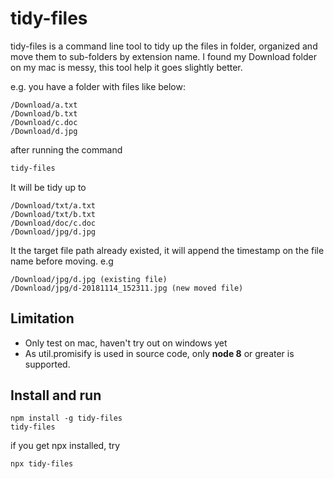 # tidy-files

tidy-files is a command line tool to tidy up the files in folder, organized and move them to sub-folders by extension name. I found my Download folder on my mac is messy, this tool help it goes slightly better.  

e.g. you have a folder with files like below:  

    /Download/a.txt  
    /Download/b.txt  
    /Download/c.doc  
    /Download/d.jpg  

after running the command

```bash
tidy-files
```

It will be tidy up to  

    /Download/txt/a.txt  
    /Download/txt/b.txt  
    /Download/doc/c.doc  
    /Download/jpg/d.jpg  
  
It the target file path already existed, it will append the timestamp on the file name before moving. e.g  

    /Download/jpg/d.jpg (existing file)
    /Download/jpg/d-20181114_152311.jpg (new moved file)
  
## Limitation

* Only test on mac, haven't try out on windows yet
* As util.promisify is used in source code, only **node 8** or greater is supported.  

## Install and run

```shell
npm install -g tidy-files
tidy-files  
```

if you get npx installed, try

```shell
npx tidy-files
```
